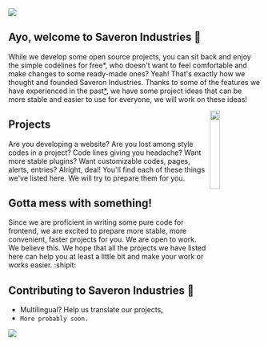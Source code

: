 <img align="centr" src="https://cdn.discordapp.com/attachments/745937151094423642/1039245641529962587/1667844527446.png">

## Ayo, welcome to Saveron Industries :wave:

While we develop some open source projects, you can sit back and enjoy the simple codelines for free*, who doesn't want to feel comfortable and make changes to some ready-made ones? Yeah! That's exactly how we thought and founded Saveron Industries. Thanks to some of the features we have experienced in the past[*](https://github.com/AestasFlores), we have some project ideas that can be more stable and easier to use for everyone, we will work on these ideas!

<img width="20%" align="right" src="https://cdn.discordapp.com/attachments/745937151094423642/1039245641940996096/1667843758012.png">

## Projects

Are you developing a website? Are you lost among style codes in a project? Code lines giving you headache? Want more stable plugins? Want customizable codes, pages, alerts, entries? Alright, deal! You'll find each of these things we've listed here. We will try to prepare them for you.

## Gotta mess with something!

Since we are proficient in writing some pure code for frontend, we are excited to prepare more stable, more convenient, faster projects for you. We are open to work. We believe this. We hope that all the projects we have listed here can help you at least a little bit and make your work or works easier. :shipit:

## Contributing to Saveron Industries 🦦

- Multilingual? Help us translate our projects[.](https://github.com/SaveronLLC)
- `More probably soon.`

<img align="centr" src="https://cdn.discordapp.com/attachments/745937151094423642/1039469272642093129/1667899108790.png">
